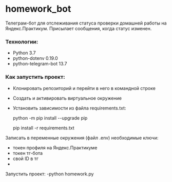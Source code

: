# homework_bot
Телеграм-бот для отслеживания статуса проверки домашней работы на Яндекс.Практикум.
Присылает сообщения, когда статус изменен.
### Технологии:
- Python 3.7
- python-dotenv 0.19.0
- python-telegram-bot 13.7

### Как запустить проект:
- Клонировать репозиторий и перейти в него в командной строке
- Cоздать и активировать виртуальное окружение
- Установить зависимости из файла requirements.txt:

  python -m pip install --upgrade pip
  
  pip install -r requirements.txt

Записать в переменные окружения (файл .env) необходимые ключи:
- токен профиля на Яндекс.Практикуме
- токен тг-бота
- свой ID в тг
-
Запустить проект:
-python homework.py
